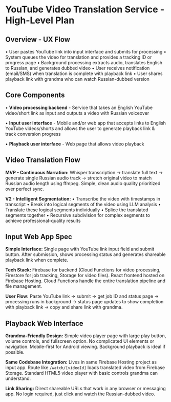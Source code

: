 # YouTube Video Translation Service - High-Level Plan

## Overview - UX Flow

• User pastes YouTube link into input interface and submits for processing
• System queues the video for translation and provides a tracking ID or progress page
• Background processing extracts audio, translates English to Russian, and generates dubbed video
• User receives notification (email/SMS) when translation is complete with playback link
• User shares playback link with grandma who can watch Russian-dubbed version

## Core Components

• **Video processing backend** - Service that takes an English YouTube video/short link as input and outputs a video with Russian voiceover

• **Input user interface** - Mobile and/or web app that accepts links to English YouTube videos/shorts and allows the user to generate playback link & track conversion progress

• **Playback user interface** - Web page that allows video playback

## Video Translation Flow

**MVP - Continuous Narration:**
Whisper transcription → translate full text → generate single Russian audio track → stretch original video to match Russian audio length using ffmpeg. Simple, clean audio quality prioritized over perfect sync.

**V2 - Intelligent Segmentation:**
• Transcribe the video with timestamps in transcript
• Break into logical segments of the video using LLM analysis
• Translate these logical segments individually
• Splice the translated segments together
• Recursive subdivision for complex segments to achieve professional-quality results

## Input Web App Spec

**Simple Interface:**
Single page with YouTube link input field and submit button. After submission, shows processing status and generates shareable playback link when complete.

**Tech Stack:**
Firebase for backend (Cloud Functions for video processing, Firestore for job tracking, Storage for video files). React frontend hosted on Firebase Hosting. Cloud Functions handle the entire translation pipeline and file management.

**User Flow:**
Paste YouTube link → submit → get job ID and status page → processing runs in background → status page updates to show completion with playback link → copy and share link with grandma.

## Playback Web Interface

**Grandma-Friendly Design:**
Simple video player page with large play button, volume controls, and fullscreen option. No complicated UI elements or navigation. Mobile-first for Android viewing. Background playback is ideal if possible.

**Same Codebase Integration:**
Lives in same Firebase Hosting project as input app. Route like `/watch/[videoId]` loads translated video from Firebase Storage. Standard HTML5 video player with basic controls grandma can understand. 

**Link Sharing:**
Direct shareable URLs that work in any browser or messaging app. No login required, just click and watch the Russian-dubbed video.